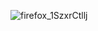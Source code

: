 ![firefox_1SzxrCtllj](https://github.com/user-attachments/assets/2a8f69d0-d5ee-4ab8-8880-c58248b00df0)
